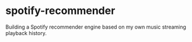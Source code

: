 # spotify-recommender
Building a Spotify recommender engine based on my own music streaming playback history.
